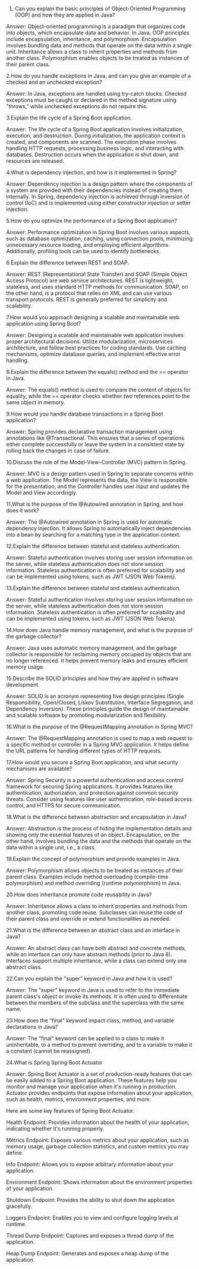 1. Can you explain the basic principles of Object-Oriented Programming (OOP) and how they are applied in Java?

Answer: Object-oriented programming is a paradigm that organizes code into objects, which encapsulate data and behavior.
In Java, OOP principles include encapsulation, inheritance, and polymorphism. Encapsulation involves bundling data and methods that operate on the data within a single unit. Inheritance allows a class to inherit
properties and methods from another class. Polymorphism enables objects to be treated as instances of their parent class.

2.How do you handle exceptions in Java, and can you give an example of a checked and an unchecked exception?

Answer: In Java, exceptions are handled using try-catch blocks. Checked exceptions must be caught or declared in the method signature using "throws," while unchecked exceptions do not require this.

3.Explain the life cycle of a Spring Boot application.

Answer: The life cycle of a Spring Boot application involves initialization, execution, and destruction. During initialization, the application context is created, and components are scanned. The execution phase involves handling HTTP requests, processing business logic, and interacting with databases. Destruction occurs when the application is shut down, and resources are released.

4.What is dependency injection, and how is it implemented in Spring?

Answer: Dependency injection is a design pattern where the components of a system are provided with their dependencies instead of creating them internally. In Spring, dependency injection is achieved through inversion of control (IoC) and is implemented using either constructor injection or setter injection.

5.How do you optimize the performance of a Spring Boot application?

Answer: Performance optimization in Spring Boot involves various aspects, such as database optimization, caching, using connection pools, minimizing unnecessary resource loading, and employing efficient algorithms. Additionally, profiling tools can be used to identify bottlenecks.

6.Explain the difference between REST and SOAP.

Answer: REST (Representational State Transfer) and SOAP (Simple Object Access Protocol) are web service architectures. REST is lightweight, stateless, and uses standard HTTP methods for communication. SOAP, on the other hand, is a protocol that relies on XML and can use various transport protocols. REST is generally preferred for simplicity and scalability.

7.How would you approach designing a scalable and maintainable web application using Spring Boot?

Answer: Designing a scalable and maintainable web application involves proper architectural decisions. Utilize modularization, microservices architecture, and follow best practices for coding standards. Use caching mechanisms, optimize database queries, and implement effective error handling.

8.Explain the difference between the equals() method and the == operator in Java.

Answer: The equals() method is used to compare the content of objects for equality, while the == operator checks whether two references point to the same object in memory.

9.How would you handle database transactions in a Spring Boot application?

Answer: Spring provides declarative transaction management using annotations like @Transactional. This ensures that a series of operations either complete successfully or leave the system in a consistent state by rolling back the changes in case of failure.

10.Discuss the role of the Model-View-Controller (MVC) pattern in Spring.

Answer: MVC is a design pattern used in Spring to separate concerns within a web application. The Model represents the data, the View is responsible for the presentation, and the Controller handles user input and updates the Model and View accordingly.

11.What is the purpose of the @Autowired annotation in Spring, and how does it work?

Answer: The @Autowired annotation in Spring is used for automatic dependency injection. It allows Spring to automatically inject dependencies into a bean by searching for a matching type in the application context.

12.Explain the difference between stateful and stateless authentication.

Answer: Stateful authentication involves storing user session information on the server, while stateless authentication does not store session information. Stateless authentication is often preferred for scalability and can be implemented using tokens, such as JWT (JSON Web Tokens).

13.Explain the difference between stateful and stateless authentication.

Answer: Stateful authentication involves storing user session information on the server, while stateless authentication does not store session information. Stateless authentication is often preferred for scalability and can be implemented using tokens, such as JWT (JSON Web Tokens).

14.How does Java handle memory management, and what is the purpose of the garbage collector?

Answer: Java uses automatic memory management, and the garbage collector is responsible for reclaiming memory occupied by objects that are no longer referenced. It helps prevent memory leaks and ensures efficient memory usage.

15.Describe the SOLID principles and how they are applied in software development.

Answer: SOLID is an acronym representing five design principles (Single Responsibility, Open/Closed, Liskov Substitution, Interface Segregation, and Dependency Inversion). These principles guide the design of maintainable and scalable software by promoting modularization and flexibility.

16.What is the purpose of the @RequestMapping annotation in Spring MVC?

Answer: The @RequestMapping annotation is used to map a web request to a specific method or controller in a Spring MVC application. It helps define the URL patterns for handling different types of HTTP requests.

17.How would you secure a Spring Boot application, and what security mechanisms are available?

Answer: Spring Security is a powerful authentication and access control framework for securing Spring applications. It provides features like authentication, authorization, and protection against common security threats. Consider using features like user authentication, role-based access control, and HTTPS for secure communication.

18.What is the difference between abstraction and encapsulation in Java?

Answer: Abstraction is the process of hiding the implementation details and showing only the essential features of an object. Encapsulation, on the other hand, involves bundling the data and the methods that operate on the data within a single unit, i.e., a class.

19.Explain the concept of polymorphism and provide examples in Java.

Answer: Polymorphism allows objects to be treated as instances of their parent class. Examples include method overloading (compile-time polymorphism) and method overriding (runtime polymorphism) in Java.

20.How does inheritance promote code reusability in Java?

Answer: Inheritance allows a class to inherit properties and methods from another class, promoting code reuse. Subclasses can reuse the code of their parent class and override or extend functionalities as needed.

21.What is the difference between an abstract class and an interface in Java?

Answer: An abstract class can have both abstract and concrete methods, while an interface can only have abstract methods (prior to Java 8). Interfaces support multiple inheritance, while a class can extend only one abstract class.

22.Can you explain the "super" keyword in Java and how it is used?

Answer: The "super" keyword in Java is used to refer to the immediate parent class's object or invoke its methods. It is often used to differentiate between the members of the subclass and the superclass with the same name.

23.How does the "final" keyword impact class, method, and variable declarations in Java?

Answer: The "final" keyword can be applied to a class to make it uninheritable, to a method to prevent overriding, and to a variable to make it a constant (cannot be reassigned).

24.What is Spring Spring Boot Actuator

Answer: Spring Boot Actuator is a set of production-ready features that can be easily added to a Spring Boot application. These features help you monitor and manage your application when it's running in production. Actuator provides endpoints that expose information about your application, such as health, metrics, environment properties, and more.

Here are some key features of Spring Boot Actuator:

Health Endpoint: Provides information about the health of your application, indicating whether it's running properly.

Metrics Endpoint: Exposes various metrics about your application, such as memory usage, garbage collection statistics, and custom metrics you may define.

Info Endpoint: Allows you to expose arbitrary information about your application.

Environment Endpoint: Shows information about the environment properties of your application.

Shutdown Endpoint: Provides the ability to shut down the application gracefully.

Loggers Endpoint: Enables you to view and configure logging levels at runtime.

Thread Dump Endpoint: Captures and exposes a thread dump of the application.

Heap Dump Endpoint: Generates and exposes a heap dump of the application.
